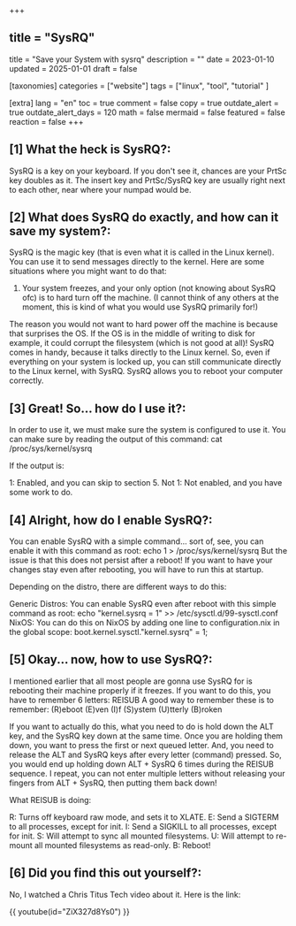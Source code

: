 +++
## title = "SysRQ"
title = "Save your System with sysrq"
description = ""
date = 2023-01-10
updated = 2025-01-01
draft = false

[taxonomies]
categories = ["website"]
tags = ["linux", "tool", "tutorial" ]

[extra]
lang = "en"
toc = true
comment = false
copy = true
outdate_alert = true
outdate_alert_days = 120
math = false
mermaid = false
featured = false
reaction = false
+++

<!-- # Save your System with SysRQ -->

## [1] What the heck is SysRQ?:

SysRQ is a key on your keyboard. If you don't see it, chances are your PrtSc key doubles as it. The insert key and PrtSc/SysRQ key are usually right next to each other, near where your numpad would be.

## [2] What does SysRQ do exactly, and how can it save my system?:

SysRQ is the magic key (that is even what it is called in the Linux kernel). You can use it to send messages directly to the kernel.
Here are some situations where you might want to do that:

1. Your system freezes, and your only option (not knowing about SysRQ ofc) is to hard turn off the machine.
   (I cannot think of any others at the moment, this is kind of what you would use SysRQ primarily for!)

The reason you would not want to hard power off the machine is because that surprises the OS. If the OS is in the middle of writing to disk for example, it could corrupt the filesystem (which is not good at all)! SysRQ comes in handy, because it talks directly to the Linux kernel. So, even if everything on your system is locked up, you can still communicate directly to the Linux kernel, with SysRQ. SysRQ allows you to reboot your computer correctly.

## [3] Great! So... how do I use it?:

In order to use it, we must make sure the system is configured to use it.
You can make sure by reading the output of this command: cat /proc/sys/kernel/sysrq

If the output is:

1: Enabled, and you can skip to section 5.
Not 1: Not enabled, and you have some work to do.

## [4] Alright, how do I enable SysRQ?:

You can enable SysRQ with a simple command... sort of, see, you can enable it with this command as root: echo 1 > /proc/sys/kernel/sysrq
But the issue is that this does not persist after a reboot! If you want to have your changes stay even after rebooting, you will have to run this at startup.

Depending on the distro, there are different ways to do this:

Generic Distros: You can enable SysRQ even after reboot with this simple command as root: echo "kernel.sysrq = 1" >> /etc/sysctl.d/99-sysctl.conf
NixOS: You can do this on NixOS by adding one line to configuration.nix in the global scope: boot.kernel.sysctl."kernel.sysrq" = 1;

## [5] Okay... now, how to use SysRQ?:

I mentioned earlier that all most people are gonna use SysRQ for is rebooting their machine properly if it freezes. If you want to do this, you have to remember 6 letters: REISUB
A good way to remember these is to remember: (R)eboot (E)ven (I)f (S)ystem (U)tterly (B)roken

If you want to actually do this, what you need to do is hold down the ALT key, and the SysRQ key down at the same time. Once you are holding them down, you want to press the first or next queued letter. And, you need to release the ALT and SysRQ keys after every letter (command) pressed. So, you would end up holding down ALT + SysRQ 6 times during the REISUB sequence. I repeat, you can not enter multiple letters without releasing your fingers from ALT + SysRQ, then putting them back down!

What REISUB is doing:

R: Turns off keyboard raw mode, and sets it to XLATE.
E: Send a SIGTERM to all processes, except for init.
I: Send a SIGKILL to all processes, except for init.
S: Will attempt to sync all mounted filesystems.
U: Will attempt to re-mount all mounted filesystems as read-only.
B: Reboot!

## [6] Did you find this out yourself?:

No, I watched a Chris Titus Tech video about it. Here is the link:

{{ youtube(id="ZiX327d8Ys0") }}

